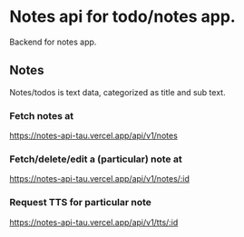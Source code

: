 # Notes api for todo/notes app.

Backend for notes app.

## Notes

Notes/todos is text data, categorized as title and sub text.

### Fetch notes at

https://notes-api-tau.vercel.app/api/v1/notes

### Fetch/delete/edit a (particular) note at

https://notes-api-tau.vercel.app/api/v1/notes/:id

### Request TTS for particular note

https://notes-api-tau.vercel.app/api/v1/tts/:id
